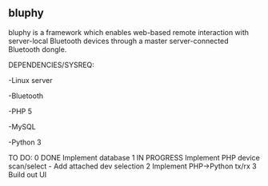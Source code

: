 bluphy
------

bluphy is a framework which enables web-based
remote interaction with server-local Bluetooth
devices through a master server-connected
Bluetooth dongle.

DEPENDENCIES/SYSREQ:

-Linux server

-Bluetooth

-PHP 5

-MySQL

-Python 3

TO DO:
0 DONE Implement database
1 IN PROGRESS Implement PHP device scan/select
	- Add attached dev selection
2 Implement PHP->Python tx/rx
3 Build out UI
